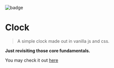 ![badge](https://img.shields.io/badge/JavaScript30-2-red.svg)

# Clock

> A simple clock made out in vanilla js and css.

**Just revisiting those core fundamentals.**

You may check it out [here](https://jamesgeorge007.github.io/Clock/)
